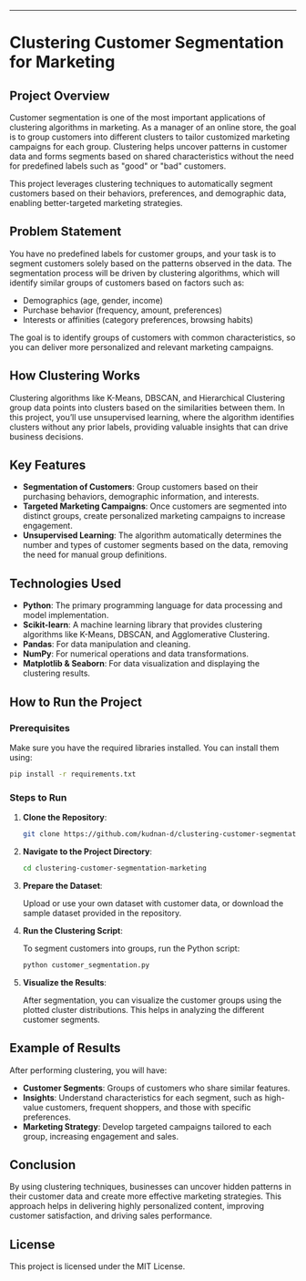 ---

# Clustering Customer Segmentation for Marketing

## Project Overview

Customer segmentation is one of the most important applications of clustering algorithms in marketing. As a manager of an online store, the goal is to group customers into different clusters to tailor customized marketing campaigns for each group. Clustering helps uncover patterns in customer data and forms segments based on shared characteristics without the need for predefined labels such as "good" or "bad" customers.

This project leverages clustering techniques to automatically segment customers based on their behaviors, preferences, and demographic data, enabling better-targeted marketing strategies.

## Problem Statement

You have no predefined labels for customer groups, and your task is to segment customers solely based on the patterns observed in the data. The segmentation process will be driven by clustering algorithms, which will identify similar groups of customers based on factors such as:
- Demographics (age, gender, income)
- Purchase behavior (frequency, amount, preferences)
- Interests or affinities (category preferences, browsing habits)

The goal is to identify groups of customers with common characteristics, so you can deliver more personalized and relevant marketing campaigns.

## How Clustering Works

Clustering algorithms like K-Means, DBSCAN, and Hierarchical Clustering group data points into clusters based on the similarities between them. In this project, you’ll use unsupervised learning, where the algorithm identifies clusters without any prior labels, providing valuable insights that can drive business decisions.

## Key Features

- **Segmentation of Customers**: Group customers based on their purchasing behaviors, demographic information, and interests.
- **Targeted Marketing Campaigns**: Once customers are segmented into distinct groups, create personalized marketing campaigns to increase engagement.
- **Unsupervised Learning**: The algorithm automatically determines the number and types of customer segments based on the data, removing the need for manual group definitions.

## Technologies Used

- **Python**: The primary programming language for data processing and model implementation.
- **Scikit-learn**: A machine learning library that provides clustering algorithms like K-Means, DBSCAN, and Agglomerative Clustering.
- **Pandas**: For data manipulation and cleaning.
- **NumPy**: For numerical operations and data transformations.
- **Matplotlib & Seaborn**: For data visualization and displaying the clustering results.

## How to Run the Project

### Prerequisites

Make sure you have the required libraries installed. You can install them using:

```bash
pip install -r requirements.txt
```

### Steps to Run

1. **Clone the Repository**:

   ```bash
   git clone https://github.com/kudnan-d/clustering-customer-segmentation-marketing.git
   ```

2. **Navigate to the Project Directory**:

   ```bash
   cd clustering-customer-segmentation-marketing
   ```

3. **Prepare the Dataset**:

   Upload or use your own dataset with customer data, or download the sample dataset provided in the repository.

4. **Run the Clustering Script**:

   To segment customers into groups, run the Python script:

   ```bash
   python customer_segmentation.py
   ```

5. **Visualize the Results**:

   After segmentation, you can visualize the customer groups using the plotted cluster distributions. This helps in analyzing the different customer segments.

## Example of Results

After performing clustering, you will have:
- **Customer Segments**: Groups of customers who share similar features.
- **Insights**: Understand characteristics for each segment, such as high-value customers, frequent shoppers, and those with specific preferences.
- **Marketing Strategy**: Develop targeted campaigns tailored to each group, increasing engagement and sales.

## Conclusion

By using clustering techniques, businesses can uncover hidden patterns in their customer data and create more effective marketing strategies. This approach helps in delivering highly personalized content, improving customer satisfaction, and driving sales performance.

## License

This project is licensed under the MIT License.

 